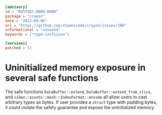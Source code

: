 ```toml
[advisory]
id = "RUSTSEC-0000-0000"
package = "crayon"
date = "2023-09-06"
url = "https://github.com/shawnscode/crayon/issues/108"
informational = "unsound"
keywords = ["type-confusion"]

[versions]
patched = []
```

# Uninitialized memory exposure in several safe functions
The safe functions `DataBuffer::extend`, `DataBuffer::extend_from_slice`, and `video::assets::mesh::IndexFormat::encode` all allow users to cast arbitrary types as bytes. If user provides a `struct` type with padding bytes, it could violate the safety guarantee and expose the uninitialized memory.